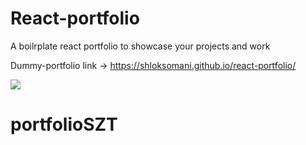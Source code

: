 # React-portfolio

A boilrplate react portfolio to showcase your projects and work


Dummy-portfolio link -> https://shloksomani.github.io/react-portfolio/

![](test.gif)
# portfolioSZT
